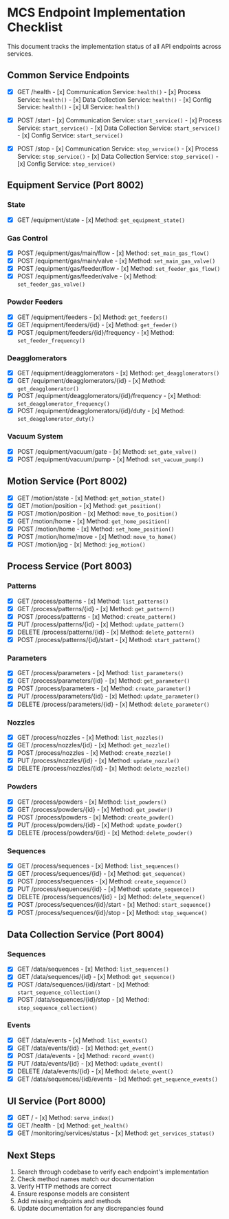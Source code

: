 # MCS Endpoint Implementation Checklist

This document tracks the implementation status of all API endpoints across services.

## Common Service Endpoints

- [x] GET /health
        - [x] Communication Service: `health()`
        - [x] Process Service: `health()`
        - [x] Data Collection Service: `health()`
        - [x] Config Service: `health()`
        - [x] UI Service: `health()`

- [x] POST /start
        - [x] Communication Service: `start_service()`
        - [x] Process Service: `start_service()`
        - [x] Data Collection Service: `start_service()`
        - [x] Config Service: `start_service()`

- [x] POST /stop
        - [x] Communication Service: `stop_service()`
        - [x] Process Service: `stop_service()`
        - [x] Data Collection Service: `stop_service()`
        - [x] Config Service: `stop_service()`

## Equipment Service (Port 8002)

### State

- [x] GET /equipment/state
        - [x] Method: `get_equipment_state()`

### Gas Control

- [x] POST /equipment/gas/main/flow
        - [x] Method: `set_main_gas_flow()`
- [x] POST /equipment/gas/main/valve
        - [x] Method: `set_main_gas_valve()`
- [x] POST /equipment/gas/feeder/flow
        - [x] Method: `set_feeder_gas_flow()`
- [x] POST /equipment/gas/feeder/valve
        - [x] Method: `set_feeder_gas_valve()`

### Powder Feeders

- [x] GET /equipment/feeders
        - [x] Method: `get_feeders()`
- [x] GET /equipment/feeders/{id}
        - [x] Method: `get_feeder()`
- [x] POST /equipment/feeders/{id}/frequency
        - [x] Method: `set_feeder_frequency()`

### Deagglomerators

- [x] GET /equipment/deagglomerators
        - [x] Method: `get_deagglomerators()`
- [x] GET /equipment/deagglomerators/{id}
        - [x] Method: `get_deagglomerator()`
- [x] POST /equipment/deagglomerators/{id}/frequency
        - [x] Method: `set_deagglomerator_frequency()`
- [x] POST /equipment/deagglomerators/{id}/duty
        - [x] Method: `set_deagglomerator_duty()`

### Vacuum System

- [x] POST /equipment/vacuum/gate
        - [x] Method: `set_gate_valve()`
- [x] POST /equipment/vacuum/pump
        - [x] Method: `set_vacuum_pump()`

## Motion Service (Port 8002)

- [x] GET /motion/state
        - [x] Method: `get_motion_state()`
- [x] GET /motion/position
        - [x] Method: `get_position()`
- [x] POST /motion/position
        - [x] Method: `move_to_position()`
- [x] GET /motion/home
        - [x] Method: `get_home_position()`
- [x] POST /motion/home
        - [x] Method: `set_home_position()`
- [x] POST /motion/home/move
        - [x] Method: `move_to_home()`
- [x] POST /motion/jog
        - [x] Method: `jog_motion()`

## Process Service (Port 8003)

### Patterns

- [x] GET /process/patterns
        - [x] Method: `list_patterns()`
- [x] GET /process/patterns/{id}
        - [x] Method: `get_pattern()`
- [x] POST /process/patterns
        - [x] Method: `create_pattern()`
- [x] PUT /process/patterns/{id}
        - [x] Method: `update_pattern()`
- [x] DELETE /process/patterns/{id}
        - [x] Method: `delete_pattern()`
- [x] POST /process/patterns/{id}/start
        - [x] Method: `start_pattern()`

### Parameters

- [x] GET /process/parameters
        - [x] Method: `list_parameters()`
- [x] GET /process/parameters/{id}
        - [x] Method: `get_parameter()`
- [x] POST /process/parameters
        - [x] Method: `create_parameter()`
- [x] PUT /process/parameters/{id}
        - [x] Method: `update_parameter()`
- [x] DELETE /process/parameters/{id}
        - [x] Method: `delete_parameter()`

### Nozzles

- [x] GET /process/nozzles
        - [x] Method: `list_nozzles()`
- [x] GET /process/nozzles/{id}
        - [x] Method: `get_nozzle()`
- [x] POST /process/nozzles
        - [x] Method: `create_nozzle()`
- [x] PUT /process/nozzles/{id}
        - [x] Method: `update_nozzle()`
- [x] DELETE /process/nozzles/{id}
        - [x] Method: `delete_nozzle()`

### Powders

- [x] GET /process/powders
        - [x] Method: `list_powders()`
- [x] GET /process/powders/{id}
        - [x] Method: `get_powder()`
- [x] POST /process/powders
        - [x] Method: `create_powder()`
- [x] PUT /process/powders/{id}
        - [x] Method: `update_powder()`
- [x] DELETE /process/powders/{id}
        - [x] Method: `delete_powder()`

### Sequences

- [x] GET /process/sequences
        - [x] Method: `list_sequences()`
- [x] GET /process/sequences/{id}
        - [x] Method: `get_sequence()`
- [x] POST /process/sequences
        - [x] Method: `create_sequence()`
- [x] PUT /process/sequences/{id}
        - [x] Method: `update_sequence()`
- [x] DELETE /process/sequences/{id}
        - [x] Method: `delete_sequence()`
- [x] POST /process/sequences/{id}/start
        - [x] Method: `start_sequence()`
- [x] POST /process/sequences/{id}/stop
        - [x] Method: `stop_sequence()`

## Data Collection Service (Port 8004)

### Sequences

- [x] GET /data/sequences
        - [x] Method: `list_sequences()`
- [x] GET /data/sequences/{id}
        - [x] Method: `get_sequence()`
- [x] POST /data/sequences/{id}/start
        - [x] Method: `start_sequence_collection()`
- [x] POST /data/sequences/{id}/stop
        - [x] Method: `stop_sequence_collection()`

### Events

- [x] GET /data/events
        - [x] Method: `list_events()`
- [x] GET /data/events/{id}
        - [x] Method: `get_event()`
- [x] POST /data/events
        - [x] Method: `record_event()`
- [x] PUT /data/events/{id}
        - [x] Method: `update_event()`
- [x] DELETE /data/events/{id}
        - [x] Method: `delete_event()`
- [x] GET /data/sequences/{id}/events
        - [x] Method: `get_sequence_events()`

## UI Service (Port 8000)

- [x] GET /
        - [x] Method: `serve_index()`
- [x] GET /health
        - [x] Method: `get_health()`
- [x] GET /monitoring/services/status
        - [x] Method: `get_services_status()`

## Next Steps

1. Search through codebase to verify each endpoint's implementation
2. Check method names match our documentation
3. Verify HTTP methods are correct
4. Ensure response models are consistent
5. Add missing endpoints and methods
6. Update documentation for any discrepancies found
